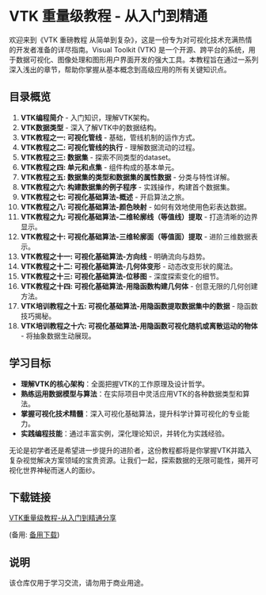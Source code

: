 # VTK 重量级教程 - 从入门到精通

欢迎来到《VTK 重磅教程 从简单到复杂》，这是一份专为对可视化技术充满热情的开发者准备的详尽指南。Visual Toolkit (VTK) 是一个开源、跨平台的系统，用于数据可视化、图像处理和图形用户界面开发的强大工具。本教程旨在通过一系列深入浅出的章节，帮助你掌握从基本概念到高级应用的所有关键知识点。

## 目录概览

1. **VTK编程简介** - 入门知识，理解VTK架构。
2. **VTK数据类型** - 深入了解VTK中的数据结构。
3. **VTK教程之一: 可视化管线** - 基础，管线机制的运作方式。
4. **VTK教程之二: 可视化管线的执行** - 理解数据流动的过程。
5. **VTK教程之三: 数据集** - 探索不同类型的dataset。
6. **VTK教程之四: 单元和点集** - 组件构成的基本单元。
7. **VTK教程之五: 数据集的类型和数据集的属性数据** - 分类与特性详解。
8. **VTK教程之六: 构建数据集的例子程序** - 实践操作，构建首个数据集。
9. **VTK教程之七: 可视化基础算法-概述** - 开启算法之旅。
10. **VTK教程之八: 可视化基础算法-颜色映射** - 如何有效地使用色彩表达数据。
11. **VTK教程之九: 可视化基础算法-二维轮廓线（等值线）提取** - 打造清晰的边界显示。
12. **VTK教程之十: 可视化基础算法-三维轮廓面（等值面）提取** - 进阶三维数据表示。
13. **VTK教程之十一: 可视化基础算法-方向线** - 明确流向与趋势。
14. **VTK教程之十二: 可视化基础算法-几何体变形** - 动态改变形状的魔法。
15. **VTK教程之十三: 可视化基础算法-位移图** - 深度探索变化的细节。
16. **VTK教程之十四: 可视化基础算法-用隐函数构建几何体** - 创意无限的几何创建方法。
17. **VTK培训教程之十五: 可视化基础算法-用隐函数提取数据集中的数据** - 隐函数技巧揭秘。
18. **VTK培训教程之十六: 可视化基础算法-用隐函数可视化随机或离散运动的物体** - 将抽象数据生动展现。

## 学习目标

- **理解VTK的核心架构**：全面把握VTK的工作原理及设计哲学。
- **熟练运用数据模型与算法**：在实际项目中灵活应用VTK的各种数据类型和算法。
- **掌握可视化技术精髓**：深入可视化基础算法，提升科学计算可视化的专业能力。
- **实践编程技能**：通过丰富实例，深化理论知识，并转化为实践经验。

无论是初学者还是希望进一步提升的进阶者，这份教程都将是你掌握VTK并踏入复杂视觉解决方案领域的宝贵资源。让我们一起，探索数据的无限可能性，揭开可视化世界神秘而迷人的面纱。

## 下载链接
[VTK重量级教程-从入门到精通分享](https://pan.quark.cn/s/1762cca92dcd) 

(备用: [备用下载](https://pan.baidu.com/s/1gh3HUYJeC6oNNSCtaNQvyA?pwd=1234))

## 说明

该仓库仅用于学习交流，请勿用于商业用途。
